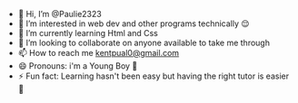 - 👋 Hi, I’m @Paulie2323
- 👀 I’m interested in web dev and other programs technically 😌
- 🌱 I’m currently learning Html and Css 
- 💞️ I’m looking to collaborate on anyone available to take me through 
- 📫 How to reach me kentpual0@gmail.com
- 😄 Pronouns: i'm a Young Boy 🤗
- ⚡ Fun fact: Learning hasn't been easy but having the right tutor is easier 🎉

<!---
Paulie2323/Paulie2323 is a ✨ special ✨ repository because its `README.md` (this file) appears on your GitHub profile.
You can click the Preview link to take a look at your changes.
--->
